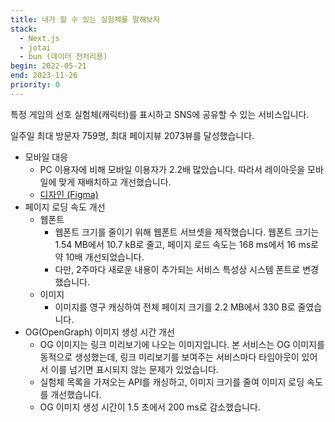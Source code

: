 ```yaml
---
title: 내가 할 수 있는 실험체를 말해보자
stack:
  - Next.js
  - jotai
  - bun (데이터 전처리용)
begin: 2022-05-21
end: 2023-11-26
priority: 0
---
```

특정 게임의 선호 실험체(캐릭터)를 표시하고 SNS에 공유할 수 있는 서비스입니다.

일주일 최대 방문자 759명, 최대 페이지뷰 2073뷰를 달성했습니다.

- 모바일 대응
  - PC 이용자에 비해 모바일 이용자가 2.2배 많았습니다. 따라서 레이아웃을 모바일에 맞게 재배치하고 개선했습니다.
  - [디자인 (Figma)](https://www.figma.com/design/Lqtzu1IwFwtKUmhyTR9W2J/16M-RFT20?node-id=0-1&t=xLZtTXKOK5VU8qly-1)
- 페이지 로딩 속도 개선
  - 웹폰트
    - 웹폰트 크기를 줄이기 위해 웹폰트 서브셋을 제작했습니다. 웹폰트 크기는 1.54 MB에서 10.7 kB로 줄고, 페이지 로드 속도는 168 ms에서 16 ms로 약 10배 개선되었습니다.
    - 다만, 2주마다 새로운 내용이 추가되는 서비스 특성상 시스템 폰트로 변경했습니다.
  - 이미지
    - 이미지를 영구 캐싱하여 전체 페이지 크기를 2.2 MB에서 330 B로 줄였습니다.
- OG(OpenGraph) 이미지 생성 시간 개선
  - OG 이미지는 링크 미리보기에 나오는 이미지입니다. 본 서비스는 OG 이미지를 동적으로 생성했는데, 링크 미리보기를 보여주는 서비스마다 타임아웃이 있어서 이를 넘기면 표시되지 않는 문제가 있었습니다.
  - 실험체 목록을 가져오는 API를 캐싱하고, 이미지 크기를 줄여 이미지 로딩 속도를 개선했습니다.
  - OG 이미지 생성 시간이 1.5 초에서 200 ms로 감소했습니다.